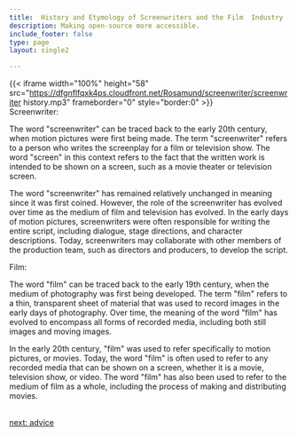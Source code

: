 ```yaml
---
title:  History and Etymology of Screenwriters and the Film  Industry
description: Making open-source more accessible.
include_footer: false
type: page
layout: single2

---
```


{{< iframe width="100%" height="58" src="https://dfgnflfqxk4ps.cloudfront.net/Rosamund/screenwriter/screenwriter history.mp3" frameborder="0" style="border:0" >}}<br>
Screenwriter:

The word "screenwriter" can be traced back to the early 20th century, when motion pictures were first being made. The term "screenwriter" refers to a person who writes the screenplay for a film or television show. The word "screen" in this context refers to the fact that the written work is intended to be shown on a screen, such as a movie theater or television screen.

The word "screenwriter" has remained relatively unchanged in meaning since it was first coined. However, the role of the screenwriter has evolved over time as the medium of film and television has evolved. In the early days of motion pictures, screenwriters were often responsible for writing the entire script, including dialogue, stage directions, and character descriptions. Today, screenwriters may collaborate with other members of the production team, such as directors and producers, to develop the script.

Film:

The word "film" can be traced back to the early 19th century, when the medium of photography was first being developed. The term "film" refers to a thin, transparent sheet of material that was used to record images in the early days of photography. Over time, the meaning of the word "film" has evolved to encompass all forms of recorded media, including both still images and moving images.

In the early 20th century, "film" was used to refer specifically to motion pictures, or movies. Today, the word "film" is often used to refer to any recorded media that can be shown on a screen, whether it is a movie, television show, or video. The word "film" has also been used to refer to the medium of film as a whole, including the process of making and distributing movies.

<br>
<a href="https://workdojos.com/screenwriter/advice">next: advice</a>
<br>
</p>